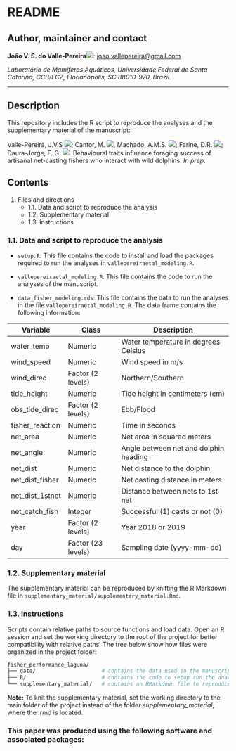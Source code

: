 # README #

## Author, maintainer and contact

**João V. S. do Valle-Pereira**[![](https://orcid.org/sites/default/files/images/orcid_16x16.png)](http://orcid.org/0000-0002-1880-9495): joao.vallepereira@gmail.com       

*Laboratório de Mamíferos Aquáticos, Universidade Federal de Santa Catarina, CCB/ECZ, Florianópolis, SC 88010-970, Brazil.*       


--------------------------------------
## Description

This repository includes the R script to reproduce the analyses and the supplementary material of the manuscript:     

Valle-Pereira, J.V.S [![](https://orcid.org/sites/default/files/images/orcid_16x16.png)](http://orcid.org/0000-0002-1880-9495); Cantor, M. [![](https://orcid.org/sites/default/files/images/orcid_16x16.png)](http://orcid.org/0000-0002-0019-5106), Machado, A.M.S. [![](https://orcid.org/sites/default/files/images/orcid_16x16.png)](http://orcid.org/0000-0001-6252-6890); Farine, D.R. [![](https://orcid.org/sites/default/files/images/orcid_16x16.png)](http://orcid.org/0000-0003-2208-7613); Daura-Jorge, F. G.  [![](https://orcid.org/sites/default/files/images/orcid_16x16.png)](http://orcid.org/0000-0003-2923-1446). Behavioural traits influence foraging success of artisanal net-casting fishers who interact with wild dolphins. *In prep*.


## Contents

1. Files and directions
    * 1.1. Data and script to reproduce the analysis
    * 1.2. Supplementary material
    * 1.3. Instructions

### 1.1. Data and script to reproduce the analysis

- `setup.R`: This file contains the code to install and load the packages required to run the analyses in `vallepereiraetal_modeling.R`.

- `vallepereiraetal_modeling.R`: This file contains the code to run the analyses of the manuscript.

- `data_fisher_modeling.rds`: This file contains the data to run the analyses in the file `vallepereiraetal_modeling.R`. The data frame contains the following information: 

| Variable        | Class              | Description                          |
|-----------------|--------------------|--------------------------------------|
| water_temp      | Numeric            | Water temperature in degrees Celsius |
| wind_speed      | Numeric            | Wind speed in m/s                    |
| wind_direc      | Factor (2 levels)  | Northern/Southern                     |
| tide_height     | Numeric            | Tide height in centimeters (cm)       |
| obs_tide_direc  | Factor (2 levels)  | Ebb/Flood                            |
| fisher_reaction | Numeric            | Time in seconds                      |
| net_area        | Numeric            | Net area in squared meters           |
| net_angle       | Numeric            | Angle between net and dolphin heading|
| net_dist        | Numeric            | Net distance to the dolphin          |
| net_dist_fisher | Numeric            | Net casting distance in meters       |
| net_dist_1stnet | Numeric            | Distance between nets to 1st net     |
| net_catch_fish  | Integer            | Successful (1) casts or not (0)      |
| year            | Factor (2 levels)  | Year 2018 or 2019                    |
| day             | Factor (23 levels) | Sampling date (yyyy-mm-dd)           |

### 1.2. Supplementary material

The supplementary material can be reproduced by knitting the R Markdown file in `supplementary_material/supplementary_material.Rmd`.

### 1.3. Instructions

Scripts contain relative paths to source functions and load data. Open an R session and set the working directory to the root of the project for better compatibility with relative paths. The tree below show how files were organized in the project folder:

```bash
fisher_performance_laguna/
├── data/                     # contains the data used in the manuscript
├── R/                        # contains the code to setup run the analyses
└── supplementary_material/   # contains an RMarkdown file to reproduce the supplementary material
```

**Note:** To knit the supplementary material, set the working directory to the main folder of the project instead of the folder *supplementary_material*, where the .rmd is located. 

### This paper was produced using the following software and associated packages:

